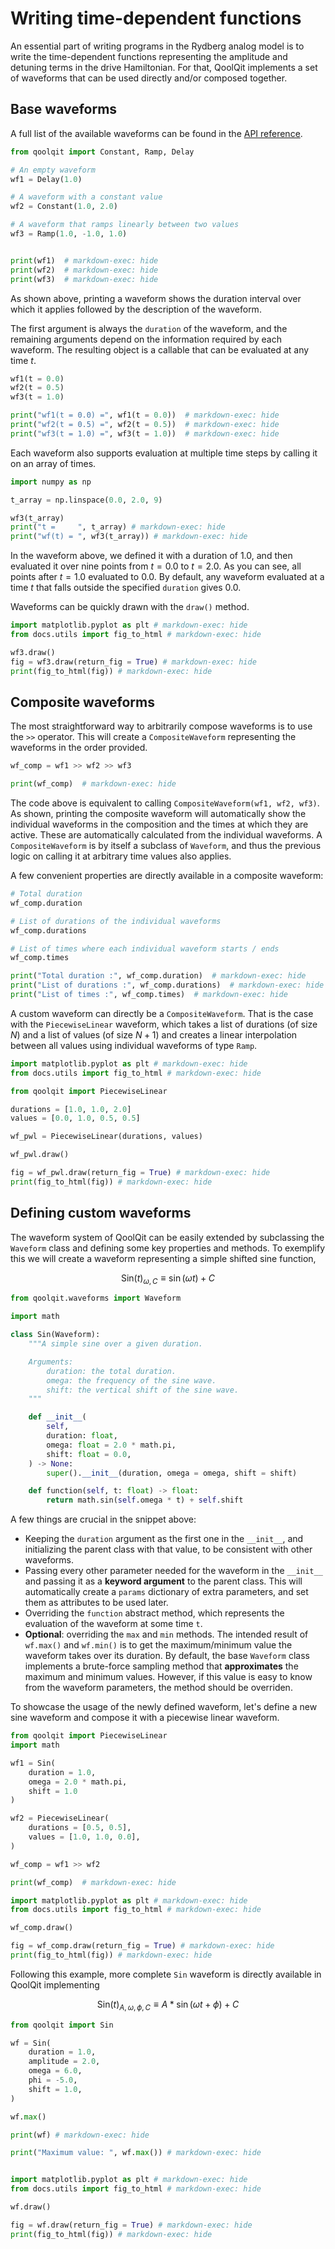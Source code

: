 # Writing time-dependent functions

An essential part of writing programs in the Rydberg analog model is to write the time-dependent functions representing the amplitude and detuning terms in the drive Hamiltonian. For that, QoolQit implements a set of waveforms that can be used directly and/or composed together.

## Base waveforms

A full list of the available waveforms can be found in the [API reference](../api/qoolqit/waveforms/waveforms.md).

```python exec="on" source="material-block" result="json" session="waveforms"
from qoolqit import Constant, Ramp, Delay

# An empty waveform
wf1 = Delay(1.0)

# A waveform with a constant value
wf2 = Constant(1.0, 2.0)

# A waveform that ramps linearly between two values
wf3 = Ramp(1.0, -1.0, 1.0)


print(wf1)  # markdown-exec: hide
print(wf2)  # markdown-exec: hide
print(wf3)  # markdown-exec: hide
```

As shown above, printing a waveform shows the duration interval over which it applies followed by the description of the waveform.

The first argument is always the `duration` of the waveform, and the remaining arguments depend on the information required by each waveform. The resulting object is a callable that can be evaluated at any time $t$.

```python exec="on" source="material-block" result="json" session="waveforms"
wf1(t = 0.0)
wf2(t = 0.5)
wf3(t = 1.0)

print("wf1(t = 0.0) =", wf1(t = 0.0))  # markdown-exec: hide
print("wf2(t = 0.5) =", wf2(t = 0.5))  # markdown-exec: hide
print("wf3(t = 1.0) =", wf3(t = 1.0))  # markdown-exec: hide
```

Each waveform also supports evaluation at multiple time steps by calling it on an array of times.
```python exec="on" source="material-block" result="json" session="waveforms"
import numpy as np

t_array = np.linspace(0.0, 2.0, 9)

wf3(t_array)
print("t =     ", t_array) # markdown-exec: hide
print("wf(t) = ", wf3(t_array)) # markdown-exec: hide
```

In the waveform above, we defined it with a duration of $1.0$, and then evaluated it over nine points from $t = 0.0$ to $t=2.0$. As you can see, all points after $t = 1.0$ evaluated to $0.0$. By default, any waveform evaluated at a time $t$ that falls outside the specified `duration` gives $0.0$.

Waveforms can be quickly drawn with the `draw()` method.

```python exec="on" source="material-block" html="1" session="waveforms"
import matplotlib.pyplot as plt # markdown-exec: hide
from docs.utils import fig_to_html # markdown-exec: hide

wf3.draw()
fig = wf3.draw(return_fig = True) # markdown-exec: hide
print(fig_to_html(fig)) # markdown-exec: hide
```

## Composite waveforms

The most straightforward way to arbitrarily compose waveforms is to use the `>>` operator. This will create a `CompositeWaveform` representing the waveforms in the order provided.

```python exec="on" source="material-block" result="json" session="waveforms"
wf_comp = wf1 >> wf2 >> wf3

print(wf_comp)  # markdown-exec: hide
```

The code above is equivalent to calling `CompositeWaveform(wf1, wf2, wf3)`. As shown, printing the composite waveform will automatically show the individual waveforms in the composition and the times at which they are active. These are automatically calculated from the individual waveforms. A
`CompositeWaveform` is by itself a subclass of `Waveform`, and thus the previous logic on calling it at arbitrary time values also applies.

A few convenient properties are directly available in a composite waveform:

```python exec="on" source="material-block" result="json" session="waveforms"
# Total duration
wf_comp.duration

# List of durations of the individual waveforms
wf_comp.durations

# List of times where each individual waveform starts / ends
wf_comp.times

print("Total duration :", wf_comp.duration)  # markdown-exec: hide
print("List of durations :", wf_comp.durations)  # markdown-exec: hide
print("List of times :", wf_comp.times)  # markdown-exec: hide
```

A custom waveform can directly be a `CompositeWaveform`. That is the case with the `PiecewiseLinear` waveform, which takes a list of durations (of size $N$) and a list of values (of size $N+1$) and creates a linear interpolation between all values using individual waveforms of type `Ramp`.

```python exec="on" source="material-block" html="1" session="waveforms"
import matplotlib.pyplot as plt # markdown-exec: hide
from docs.utils import fig_to_html # markdown-exec: hide

from qoolqit import PiecewiseLinear

durations = [1.0, 1.0, 2.0]
values = [0.0, 1.0, 0.5, 0.5]

wf_pwl = PiecewiseLinear(durations, values)

wf_pwl.draw()

fig = wf_pwl.draw(return_fig = True) # markdown-exec: hide
print(fig_to_html(fig)) # markdown-exec: hide
```

## Defining custom waveforms

The waveform system of QoolQit can be easily extended by subclassing the `Waveform` class and defining some key properties and methods. To exemplify this we will create a waveform representing a simple shifted sine function,

$$
    \text{Sin}(t)_{\omega, C} \equiv \sin(\omega t) + C
$$


```python exec="on" source="material-block" session="waveforms"
from qoolqit.waveforms import Waveform

import math

class Sin(Waveform):
    """A simple sine over a given duration.

    Arguments:
        duration: the total duration.
        omega: the frequency of the sine wave.
        shift: the vertical shift of the sine wave.
    """

    def __init__(
        self,
        duration: float,
        omega: float = 2.0 * math.pi,
        shift: float = 0.0,
    ) -> None:
        super().__init__(duration, omega = omega, shift = shift)

    def function(self, t: float) -> float:
        return math.sin(self.omega * t) + self.shift
```

A few things are crucial in the snippet above:

- Keeping the `duration` argument as the first one in the `__init__`, and initializing the parent class with that value, to be consistent with other waveforms.
- Passing every other parameter needed for the waveform in the `__init__` and passing it as a **keyword argument** to the parent class. This will automatically create a `params` dictionary of extra parameters, and set them as attributes to be used later.
- Overriding the `function` abstract method, which represents the evaluation of the waveform at some time `t`.
- **Optional**: overriding the `max` and `min` methods. The intended result of `wf.max()` and `wf.min()` is to get the maximum/minimum value the waveform takes over its duration. By default, the base `Waveform` class implements a brute-force sampling method that **approximates** the maximum and minimum values. However, if this value is easy to know from the waveform parameters, the method should be overriden.

To showcase the usage of the newly defined waveform, let's define a new sine waveform and compose it with a piecewise linear waveform.


```python exec="on" source="material-block" result="json" session="waveforms"
from qoolqit import PiecewiseLinear
import math

wf1 = Sin(
    duration = 1.0,
    omega = 2.0 * math.pi,
    shift = 1.0
)

wf2 = PiecewiseLinear(
    durations = [0.5, 0.5],
    values = [1.0, 1.0, 0.0],
)

wf_comp = wf1 >> wf2

print(wf_comp)  # markdown-exec: hide
```

```python exec="on" source="material-block" html="1" session="waveforms"
import matplotlib.pyplot as plt # markdown-exec: hide
from docs.utils import fig_to_html # markdown-exec: hide

wf_comp.draw()

fig = wf_comp.draw(return_fig = True) # markdown-exec: hide
print(fig_to_html(fig)) # markdown-exec: hide
```

Following this example, more complete `Sin` waveform is directly available in QoolQit implementing

$$
    \text{Sin}(t)_{A, \omega, \phi, C} \equiv A * \sin(\omega t + \phi) + C
$$

```python exec="on" source="material-block" result="json" session="waveforms"
from qoolqit import Sin

wf = Sin(
    duration = 1.0,
    amplitude = 2.0,
    omega = 6.0,
    phi = -5.0,
    shift = 1.0,
)

wf.max()

print(wf) # markdown-exec: hide

print("Maximum value: ", wf.max()) # markdown-exec: hide



```

```python exec="on" source="material-block" html="1" session="waveforms"
import matplotlib.pyplot as plt # markdown-exec: hide
from docs.utils import fig_to_html # markdown-exec: hide

wf.draw()

fig = wf.draw(return_fig = True) # markdown-exec: hide
print(fig_to_html(fig)) # markdown-exec: hide
```
